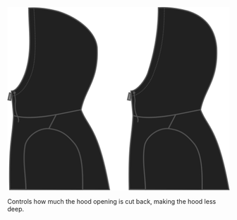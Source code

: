 ![Recorta capucha](./hoodcutback.svg)

Controls how much the hood opening is cut back, making the hood less deep.
